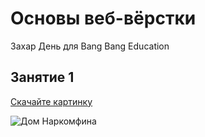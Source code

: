 # Основы веб-вёрстки
Захар День для Bang Bang Education

## Занятие 1
[Скачайте картинку](http://hack.exchange/uploads/raw_image/image/320/d70f7c9a-472d-4c0a-800b-5ab1f639523c.jpg)

![Дом Наркомфина](http://hack.exchange/uploads/raw_image/image/320/d70f7c9a-472d-4c0a-800b-5ab1f639523c.jpg)
